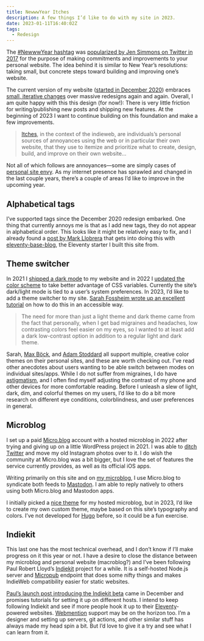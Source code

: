 ```yaml
---
title: NewwwYear Itches
description: A few things I’d like to do with my site in 2023.
date: 2023-01-11T16:40:02Z
tags:
  - Redesign
---
```


The [#NewwwYear hashtag](https://indieweb.org/newwwyear) was [popularized by Jen Simmons on Twitter in 2017](https://twitter.com/jensimmons/status/943323088405581824) for the purpose of making commitments and improvements to your personal website. The idea behind it is similar to New Year’s resolutions: taking small, but concrete steps toward building and improving one’s website. 

The current version of my website ([started in December 2020](/posts/2020-newww-year/)) embraces [small, iterative changes](/tags/redesign/) over massive redesigns again and again. Overall, I am quite happy with this this design (for now!): There is very little friction for writing/publishing new posts and shipping new features. At the beginning of 2023 I want to continue building on this foundation and make a few improvements.

> [Itches](https://indieweb.org/itches), in the context of the indieweb, are individuals’s personal sources of annoyances using the web or in particular their own website, that they use to itemize and prioritize what to create, design, build, and improve on their own website...

Not all of which follows are annoyances&mdash;some are simply cases of [personal site envy](https://www.are.na/nick-simson/the-art-of-the-personal-website). As my internet presence has sprawled and changed in the last couple years, there’s a couple of areas I’d like to improve in the upcoming year.

## Alphabetical tags
I’ve supported tags since the December 2020 redesign embarked. One thing that currently annoys me is that as I add new tags, they do not appear in alphabetical order. This looks like it might be relatively easy to fix, and I already found a [post by Mark Llobrera](https://www.markllobrera.com/posts/eleventy-tag-list-sorting-and-post-count/) that gets into doing this with [eleventy-base-blog](https://github.com/11ty/eleventy-base-blog), the Eleventy starter I built this site from.

## Theme switcher
In 2021 I [shipped a dark mode](/posts/2021-redesign-dark-mode/) to my website and in 2022 I [updated the color scheme](/posts/2022-redesign-earth-tones/) to take better advantage of CSS variables. Currently the site’s dark/light mode is tied to a user’s system preferences. In 2023, I’d like to add a theme switcher to my site. [Sarah Fossheim wrote up an excellent tutorial](https://fossheim.io/writing/posts/accessible-theme-picker-html-css-js/) on how to do this in an accessible way. 

> The need for more than just a light theme and dark theme came from the fact that personally, when I get bad migraines and headaches, low contrasting colors feel easier on my eyes, so I wanted to at least add a dark low-contrast option in addition to a regular light and dark theme.

Sarah, [Max Böck](https://mxb.dev/), and [Adam Stoddard](https://aaadaaam.com/) all support multiple, creative color themes on their personal sites, and these are worth checking out. I’ve read other anecdotes about users wanting to be able switch between modes on individual sites/apps. While I do not suffer from migraines, I do have [astigmatism](https://www.mayoclinic.org/diseases-conditions/astigmatism/symptoms-causes/syc-20353835), and I often find myself adjusting the contrast of my phone and other devices for more comfortable reading. Before I unleash a slew of light, dark, dim, and colorful themes on my users, I’d like to do a bit more research on different eye conditions, colorblindness, and user preferences in general.

## Microblog 
I set up a paid [Micro.blog](https://micro.blog/) account with a hosted microblog in 2022 after trying and giving up on a little WordPress project in 2021. I was able to [ditch Twitter](/posts/2022-ditch-twitter/) and move my old Instagram photos over to it. I do wish the community at Micro.blog was a bit bigger, but I love the set of features the service currently provides, as well as its official iOS apps. 

Writing primarily on this site and on [my microblog](https://nsmsn.micro.blog), I use Micro.blog to syndicate both feeds to [Mastodon](https://mastodon.design/@nsmsn). I am able to reply natively to others using both Micro.blog and Mastodon apps.

I initially picked a [nice theme](https://github.com/pimoore/microdotblog-tufte) for my hosted microblog, but in 2023, I’d like to create my own custom theme, maybe based on this site’s typography and colors. I’ve not developed for [Hugo](https://gohugo.io/) before, so it could be a fun exercise.

## Indiekit
This last one has the most technical overhead, and I don’t know if I’ll make progress on it this year or not. I have a desire to close the distance between my microblog and personal website (macroblog?) and I’ve been following Paul Robert Lloyd’s [Indiekit](https://getindiekit.com/) project for a while. It is a self-hosted Node.js server and [Micropub](https://indieweb.org/Micropub) endpoint that does some nifty things and makes IndieWeb compatibility easier for static websites.

[Paul’s launch post introducing the Indiekit beta](https://paulrobertlloyd.com/articles/2022/12/indiekit/) came in December and promises tutorials for setting it up on different hosts. I intend to keep following Indiekit and see if more people hook it up to their [Eleventy](https://11ty.dev)-powered websites. [Webmention](https://www.w3.org/TR/webmention/) support may be on the horizon too. I’m a designer and setting up servers, git actions, and other similar stuff has always made my head spin a bit. But I’d love to give it a try and see what I can learn from it.